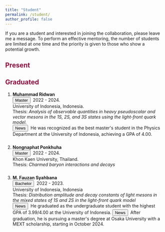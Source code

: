 ```yaml
---
title: "Student"
permalink: /student/
author_profile: false
---
```


If you are a student and interested in joining the collaboration, please leave me a message. 
To perform an effective mentoring, the number of students are limited at one time 
and the priority is given to those who show a potential growth.

<h2 style="color:#900C3F"> Present </h2>


<h2 style="color:#900C3F"> Graduated </h2> 

<ol>       
  <li style="margin-bottom: 25px;"><b> Muhammad Ridwan </b><br>
       <button class="btn--article"> Master </button>&nbsp; 2022 - 2024. <br>
       University of Indonesia, Indonesia. <br>
       Thesis: <em>Analysis of observable quantities in heavy pseudoscalar and vector mesons in the 1S, 2S, and 3S states using the light-front quark model.</em><br>
       <button class="btn--article-red">News</button>&nbsp; He was recognized as the best master's student in the Physics Department at the University of Indonesia, achieving a GPA of 4.00.
  </li> 
  
  <li style="margin-bottom: 25px;"><b> Nongnaphat Ponkhuha </b><br>
       <button class="btn--article"> Master </button>&nbsp; 2022 - 2024. <br>
       Khon Kaen University, Thailand. <br>
       Thesis: <em>Charmed baryon interactions and decays</em><br>
  </li> 

  <li style="margin-bottom: 25px;"><b> M. Fauzan Syahbana</b><br>
       <button class="btn--article-blue"> Bachelor </button>&nbsp; 2022 - 2023. <br>
       University of Indonesia, Indonesia <br>
       Thesis: <em> Distribution amplitude  and decay constants of light mesons in the mixed states of 1S and 2S in the light-front quark model</em><br>
       <button class="btn--article-red">News</button>&nbsp; He graduated as the undergraduate student with the highest GPA of 3.99/4.00 at the University of Indonesia.
       <button class="btn--article-red">News</button>&nbsp; After graduation, he is pursuing a master's degree at Osaka University with a MEXT scholarship, starting in October 2024.
  </li> 
  
</ol>

